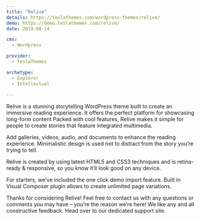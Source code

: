 ```yaml
---
title: "Relive"
details: https://teslathemes.com/wordpress-themes/relive/
demo: https://demo.teslathemes.com/relive/
date: 2019-08-14

cms: 
  - Wordpress

provider: 
  - TeslaThemes

archetype:
  - Explorer
  - Intellectual
  
---
```


Relive is a stunning storytelling WordPress theme built to create an immersive reading experience. It offers the perfect platform for showcasing long-form content  Packed with cool features, Relive makes it simple for people to create stories that feature integrated multimedia.

Add galleries, videos, audio, and documents to enhance the reading experience. Minimalistic design is used not to distract from the story you’re trying to tell.

Relive is created by using latest HTML5 and CSS3 techniques and is retina-ready & responsive, so you know it’ll look good on any device.

For starters, we’ve included the one click demo import feature. Built in Visual Composer plugin allows to create unlimited page variations.

Thanks for considering Relive! Feel free to contact us with any questions or comments you may have – you’re the reason we’re here! We like any and all constructive feedback. Head over to our dedicated support site.

